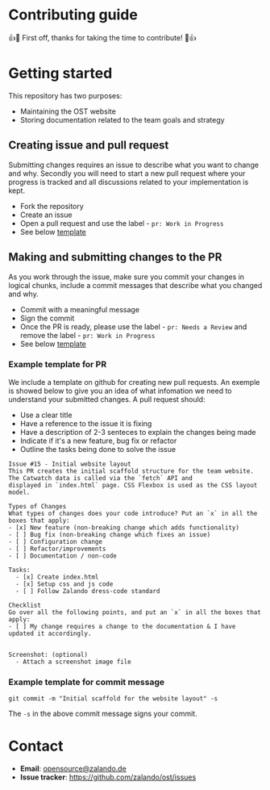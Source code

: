 # Contributing guide

👍🎉 First off, thanks for taking the time to contribute! 🎉👍

# Getting started

This repository has two purposes:
- Maintaining the OST website
- Storing documentation related to the team goals and strategy

## Creating issue and pull request

Submitting changes requires an issue to describe what you want to change and why. Secondly you will need to start a new pull request where your progress is tracked and all discussions related to your implementation is kept.

- Fork the repository
- Create an issue
- Open a pull request and use the label - `pr: Work in Progress`
- See below [template](#example-template-for-pr)


## Making and submitting changes to the PR

As you work through the issue, make sure you commit your changes in logical chunks, include a commit messages that describe what you changed and why. 

- Commit with a meaningful message
- Sign the commit
- Once the PR is ready, please use the label - `pr: Needs a Review` and remove the label - `pr: Work in Progress`
- See below [template](#example-template-for-commit-message)


### Example template for PR

We include a template on github for creating new pull requests. An exemple is showed below to give you an idea of what infomation we need to understand your submitted changes. A pull request should:

- Use a clear title
- Have a reference to the issue it is fixing
- Have a description of 2-3 senteces to explain the changes being made
- Indicate if it's a new feature, bug fix or refactor
- Outline the tasks being done to solve the issue

```
Issue #15 - Initial website layout
This PR creates the initial scaffold structure for the team website. The Catwatch data is called via the `fetch` API and 
displayed in `index.html` page. CSS Flexbox is used as the CSS layout model.

Types of Changes
What types of changes does your code introduce? Put an `x` in all the boxes that apply:
- [x] New feature (non-breaking change which adds functionality)
- [ ] Bug fix (non-breaking change which fixes an issue)
- [ ] Configuration change
- [ ] Refactor/improvements
- [ ] Documentation / non-code 

Tasks:
  - [x] Create index.html
  - [x] Setup css and js code
  - [ ] Follow Zalando dress-code standard

Checklist
Go over all the following points, and put an `x` in all the boxes that apply:
- [ ] My change requires a change to the documentation & I have updated it accordingly.


Screenshot: (optional)
  - Attach a screenshot image file
```


### Example template for commit message

```
git commit -m "Initial scaffold for the website layout" -s
```

The `-s` in the above commit message signs your commit.

# Contact

- **Email**: opensource@zalando.de
- **Issue tracker**: https://github.com/zalando/ost/issues
